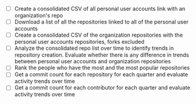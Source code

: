- [ ] Create a consolidated CSV of all personal user accounts link with an organization's repo
- [ ] Download a list of all the repositories linked to all of the personal user accounts
- [ ] Create a consolidated CSV of the organization repositories with the personal user accounts repositories, forks excluded
- [ ] Analyze the consolidated repo list over time to identify trends in repository creation. Evaluate whether there is any difference in trends between personal user accounts and organization repositories
- [ ] Rank the people who have the most and the most popular repositories
- [ ] Get a commit count for each repository for each quarter and evaluate activity trends over time
- [ ] Get a commit count for each contributor for each quarter and evaluate activity trends over time
